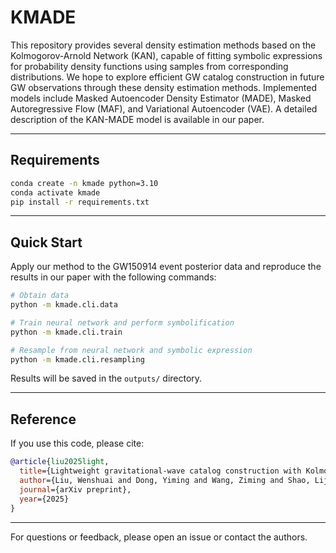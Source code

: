 # KMADE

This repository provides several density estimation methods based on the Kolmogorov-Arnold Network (KAN), capable of fitting symbolic expressions for probability density functions using samples from corresponding distributions. We hope to explore efficient GW catalog construction in future GW observations through these density estimation methods. Implemented models include Masked Autoencoder Density Estimator (MADE), Masked Autoregressive Flow (MAF), and Variational Autoencoder (VAE). A detailed description of the KAN-MADE model is available in our paper.

---

## Requirements

```bash
conda create -n kmade python=3.10
conda activate kmade
pip install -r requirements.txt
```

---

## Quick Start

Apply our method to the GW150914 event posterior data and reproduce the results in our paper with the following commands:

```bash
# Obtain data
python -m kmade.cli.data

# Train neural network and perform symbolification
python -m kmade.cli.train

# Resample from neural network and symbolic expression
python -m kmade.cli.resampling
```

Results will be saved in the `outputs/` directory.

---


## Reference

If you use this code, please cite:

```bibtex
@article{liu2025light,
  title={Lightweight gravitational-wave catalog construction with Kolmogorov-Arnold network},
  author={Liu, Wenshuai and Dong, Yiming and Wang, Ziming and Shao, Lijing},
  journal={arXiv preprint},
  year={2025}
}
```

---

For questions or feedback, please open an issue or contact the authors.